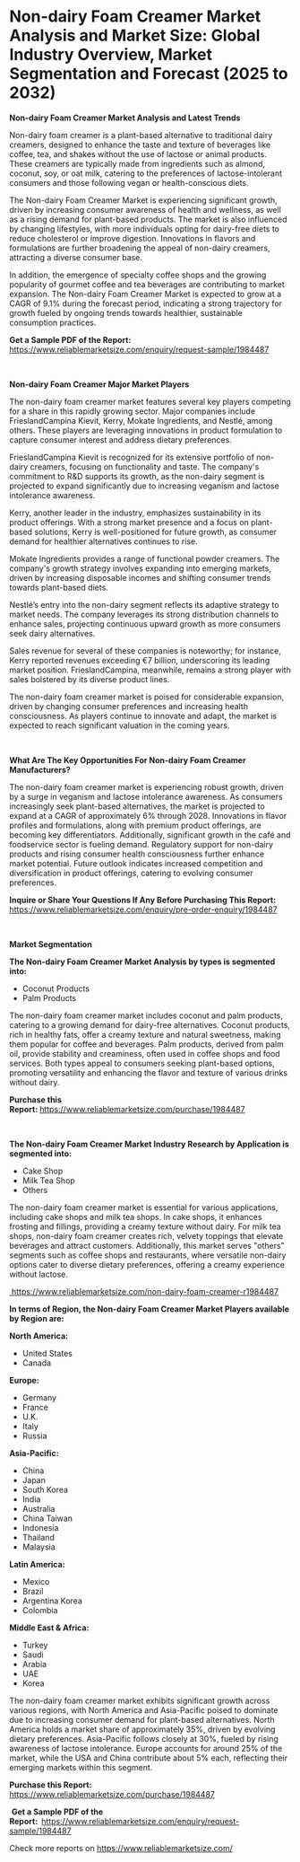 <p><h1>Non-dairy Foam Creamer Market Analysis and Market Size: Global Industry Overview, Market Segmentation and Forecast (2025 to 2032)</h1></p><p><strong>Non-dairy Foam Creamer Market Analysis and Latest Trends</strong></p>
<p><p>Non-dairy foam creamer is a plant-based alternative to traditional dairy creamers, designed to enhance the taste and texture of beverages like coffee, tea, and shakes without the use of lactose or animal products. These creamers are typically made from ingredients such as almond, coconut, soy, or oat milk, catering to the preferences of lactose-intolerant consumers and those following vegan or health-conscious diets.</p><p>The Non-dairy Foam Creamer Market is experiencing significant growth, driven by increasing consumer awareness of health and wellness, as well as a rising demand for plant-based products. The market is also influenced by changing lifestyles, with more individuals opting for dairy-free diets to reduce cholesterol or improve digestion. Innovations in flavors and formulations are further broadening the appeal of non-dairy creamers, attracting a diverse consumer base.</p><p>In addition, the emergence of specialty coffee shops and the growing popularity of gourmet coffee and tea beverages are contributing to market expansion. The Non-dairy Foam Creamer Market is expected to grow at a CAGR of 9.1% during the forecast period, indicating a strong trajectory for growth fueled by ongoing trends towards healthier, sustainable consumption practices.</p></p>
<p><strong>Get a Sample PDF of the Report:&nbsp;</strong> <a href="https://www.reliablemarketsize.com/enquiry/request-sample/1984487?utm_campaign=2455&utm_medium=2&utm_source=Github&utm_content=ia&utm_term=28022025&utm_id=non-dairy-foam-creamer">https://www.reliablemarketsize.com/enquiry/request-sample/1984487</a></p>
<p>&nbsp;</p>
<p><strong>Non-dairy Foam Creamer Major Market Players</strong></p>
<p><p>The non-dairy foam creamer market features several key players competing for a share in this rapidly growing sector. Major companies include FrieslandCampina Kievit, Kerry, Mokate Ingredients, and Nestlé, among others. These players are leveraging innovations in product formulation to capture consumer interest and address dietary preferences.</p><p>FrieslandCampina Kievit is recognized for its extensive portfolio of non-dairy creamers, focusing on functionality and taste. The company's commitment to R&D supports its growth, as the non-dairy segment is projected to expand significantly due to increasing veganism and lactose intolerance awareness.</p><p>Kerry, another leader in the industry, emphasizes sustainability in its product offerings. With a strong market presence and a focus on plant-based solutions, Kerry is well-positioned for future growth, as consumer demand for healthier alternatives continues to rise.</p><p>Mokate Ingredients provides a range of functional powder creamers. The company's growth strategy involves expanding into emerging markets, driven by increasing disposable incomes and shifting consumer trends towards plant-based diets.</p><p>Nestlé’s entry into the non-dairy segment reflects its adaptive strategy to market needs. The company leverages its strong distribution channels to enhance sales, projecting continuous upward growth as more consumers seek dairy alternatives.</p><p>Sales revenue for several of these companies is noteworthy; for instance, Kerry reported revenues exceeding €7 billion, underscoring its leading market position. FrieslandCampina, meanwhile, remains a strong player with sales bolstered by its diverse product lines. </p><p>The non-dairy foam creamer market is poised for considerable expansion, driven by changing consumer preferences and increasing health consciousness. As players continue to innovate and adapt, the market is expected to reach significant valuation in the coming years.</p></p>
<p>&nbsp;</p>
<p><strong>What Are The Key Opportunities For Non-dairy Foam Creamer Manufacturers?</strong></p>
<p><p>The non-dairy foam creamer market is experiencing robust growth, driven by a surge in veganism and lactose intolerance awareness. As consumers increasingly seek plant-based alternatives, the market is projected to expand at a CAGR of approximately 6% through 2028. Innovations in flavor profiles and formulations, along with premium product offerings, are becoming key differentiators. Additionally, significant growth in the café and foodservice sector is fueling demand. Regulatory support for non-dairy products and rising consumer health consciousness further enhance market potential. Future outlook indicates increased competition and diversification in product offerings, catering to evolving consumer preferences.</p></p>
<p><strong>Inquire or Share Your Questions If Any Before Purchasing This Report:</strong> <a href="https://www.reliablemarketsize.com/enquiry/pre-order-enquiry/1984487?utm_campaign=2455&utm_medium=2&utm_source=Github&utm_content=ia&utm_term=28022025&utm_id=non-dairy-foam-creamer">https://www.reliablemarketsize.com/enquiry/pre-order-enquiry/1984487</a></p>
<p>&nbsp;</p>
<p><strong>Market Segmentation</strong></p>
<p><strong>The Non-dairy Foam Creamer Market Analysis by types is segmented into:</strong></p>
<p><ul><li>Coconut Products</li><li>Palm Products</li></ul></p>
<p><p>The non-dairy foam creamer market includes coconut and palm products, catering to a growing demand for dairy-free alternatives. Coconut products, rich in healthy fats, offer a creamy texture and natural sweetness, making them popular for coffee and beverages. Palm products, derived from palm oil, provide stability and creaminess, often used in coffee shops and food services. Both types appeal to consumers seeking plant-based options, promoting versatility and enhancing the flavor and texture of various drinks without dairy.</p></p>
<p><strong>Purchase this Report:&nbsp;</strong><a href="https://www.reliablemarketsize.com/purchase/1984487?utm_campaign=2455&utm_medium=2&utm_source=Github&utm_content=ia&utm_term=28022025&utm_id=non-dairy-foam-creamer">https://www.reliablemarketsize.com/purchase/1984487</a></p>
<p>&nbsp;</p>
<p><strong>The Non-dairy Foam Creamer Market Industry Research by Application is segmented into:</strong></p>
<p><ul><li>Cake Shop</li><li>Milk Tea Shop</li><li>Others</li></ul></p>
<p><p>The non-dairy foam creamer market is essential for various applications, including cake shops and milk tea shops. In cake shops, it enhances frosting and fillings, providing a creamy texture without dairy. For milk tea shops, non-dairy foam creamer creates rich, velvety toppings that elevate beverages and attract customers. Additionally, this market serves "others" segments such as coffee shops and restaurants, where versatile non-dairy options cater to diverse dietary preferences, offering a creamy experience without lactose.</p></p>
<p><a href="https://www.reliablemarketsize.com/non-dairy-foam-creamer-r1984487?utm_campaign=2455&utm_medium=2&utm_source=Github&utm_content=ia&utm_term=28022025&utm_id=non-dairy-foam-creamer">&nbsp;https://www.reliablemarketsize.com/non-dairy-foam-creamer-r1984487</a></p>
<p><strong>In terms of Region, the Non-dairy Foam Creamer Market Players available by Region are:</strong></p>
<p>
    <p> <strong> North America: </strong>
        <ul>
            <li>United States</li>
            <li>Canada</li>
        </ul>
        </p> 
    <p> <strong> Europe: </strong>
        <ul>
            <li>Germany</li>
            <li>France</li>
            <li>U.K.</li>
            <li>Italy</li>
            <li>Russia</li>
        </ul>
        </p> 
    <p> <strong> Asia-Pacific: </strong>
        <ul>
            <li>China</li>
            <li>Japan</li>
            <li>South Korea</li>
            <li>India</li>
            <li>Australia</li>
            <li>China Taiwan</li>
            <li>Indonesia</li>
            <li>Thailand</li>
            <li>Malaysia</li>
        </ul>
        </p> 
    <p> <strong> Latin America: </strong>
        <ul>
            <li>Mexico</li>
            <li>Brazil</li>
            <li>Argentina Korea</li>
            <li>Colombia</li>
        </ul>
        </p> 
    <p> <strong> Middle East & Africa: </strong>
        <ul>
            <li>Turkey</li>
            <li>Saudi</li>
            <li>Arabia</li>
            <li>UAE</li>
            <li>Korea</li>
        </ul>
    </p>
    </p>
<p><p>The non-dairy foam creamer market exhibits significant growth across various regions, with North America and Asia-Pacific poised to dominate due to increasing consumer demand for plant-based alternatives. North America holds a market share of approximately 35%, driven by evolving dietary preferences. Asia-Pacific follows closely at 30%, fueled by rising awareness of lactose intolerance. Europe accounts for around 25% of the market, while the USA and China contribute about 5% each, reflecting their emerging markets within this segment.</p></p>
<p><strong>Purchase this Report: </strong><a href="https://www.reliablemarketsize.com/purchase/1984487?utm_campaign=2455&utm_medium=2&utm_source=Github&utm_content=ia&utm_term=28022025&utm_id=non-dairy-foam-creamer">https://www.reliablemarketsize.com/purchase/1984487</a></p>
<p>&nbsp;<strong>Get a Sample PDF of the Report:&nbsp;&nbsp;</strong><a href="https://www.reliablemarketsize.com/enquiry/request-sample/1984487?utm_campaign=2455&utm_medium=2&utm_source=Github&utm_content=ia&utm_term=28022025&utm_id=non-dairy-foam-creamer">https://www.reliablemarketsize.com/enquiry/request-sample/1984487</a></p>
<p><strong></strong></p>
<p>Check more reports on <a href="https://www.reliablemarketsize.com/?utm_campaign=2455&utm_medium=2&utm_source=Github&utm_content=ia&utm_term=28022025&utm_id=non-dairy-foam-creamer">https://www.reliablemarketsize.com/</a></p>
